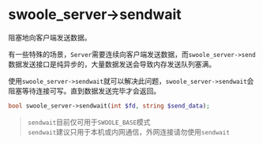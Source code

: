 # swoole_server->sendwait

阻塞地向客户端发送数据。

有一些特殊的场景，`Server`需要连续向客户端发送数据，而`swoole_server->send`数据发送接口是纯异步的，大量数据发送会导致内存发送队列塞满。

使用`swoole_server->sendwait`就可以解决此问题，`swoole_server->sendwait`会阻塞等待连接可写。直到数据发送完毕才会返回。

```php
bool swoole_server->sendwait(int $fd, string $send_data);
```

> `sendwait`目前仅可用于`SWOOLE_BASE`模式  
> `sendwait`建议只用于本机或内网通信，外网连接请勿使用`sendwait`  
